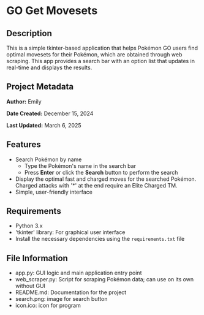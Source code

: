 # GO Get Movesets

## Description
This is a simple tkinter-based application that helps Pokémon GO users find optimal movesets for their Pokémon, which are obtained through web scraping. This app provides a search bar with an option list that updates in real-time and displays the results.

## Project Metadata
**Author:** Emily

**Date Created:** December 15, 2024

**Last Updated:** March 6, 2025

## Features
- Search Pokémon by name
    - Type the Pokémon's name in the search bar
    - Press **Enter** or click the **Search** button to perform the search
- Display the optimal fast and charged moves for the searched Pokémon. Charged attacks with '*' at the end require an Elite Charged TM.
- Simple, user-friendly interface

## Requirements
- Python 3.x
- 'tkinter' library: For graphical user interface
- Install the necessary dependencies using the `requirements.txt` file

## File Information
- app.py: GUI logic and main application entry point
- web_scraper.py: Script for scraping Pokémon data; can use on its own without GUI
- README.md: Documentation for the project
- search.png: image for search button
- icon.ico: icon for program
